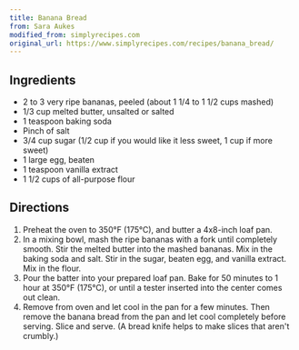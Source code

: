 ```yaml
---
title: Banana Bread
from: Sara Aukes
modified_from: simplyrecipes.com
original_url: https://www.simplyrecipes.com/recipes/banana_bread/
---
```


## Ingredients

* 2 to 3 very ripe bananas, peeled (about 1 1/4 to 1 1/2 cups mashed)
* 1/3 cup melted butter, unsalted or salted
* 1 teaspoon baking soda
* Pinch of salt
* 3/4 cup sugar (1/2 cup if you would like it less sweet, 1 cup if more sweet)
* 1 large egg, beaten
* 1 teaspoon vanilla extract
* 1 1/2 cups of all-purpose flour

## Directions

1. Preheat the oven to 350°F (175°C), and butter a 4x8-inch loaf pan.
1. In a mixing bowl, mash the ripe bananas with a fork until completely smooth. Stir the melted butter into the mashed bananas.
Mix in the baking soda and salt. Stir in the sugar, beaten egg, and vanilla extract. Mix in the flour.
1. Pour the batter into your prepared loaf pan. Bake for 50 minutes to 1 hour at 350°F (175°C), or until a tester inserted into the center comes out clean.
1. Remove from oven and let cool in the pan for a few minutes. Then remove the banana bread from the pan and let cool completely before serving. Slice and serve. (A bread knife helps to make slices that aren't crumbly.)